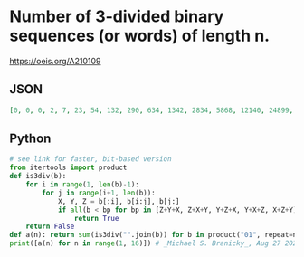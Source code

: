 # Number of 3\-divided binary sequences \(or words\) of length n\.
https://oeis.org/A210109
## JSON
```JSON
[0, 0, 0, 2, 7, 23, 54, 132, 290, 634, 1342, 2834, 5868, 12140, 24899, 50929, 103735, 210901, 427623, 865910, 1750505, 3535098, 7131321, 14374647, 28952661, 58280123, 117248217, 235770302, 473897980, 952183214, 1912535827, 3840345963, 7709282937, 15472242645, 31045402788, 62280978042]
```
## Python
```Python
# see link for faster, bit-based version
from itertools import product
def is3div(b):
    for i in range(1, len(b)-1):
        for j in range(i+1, len(b)):
            X, Y, Z = b[:i], b[i:j], b[j:]
            if all(b < bp for bp in [Z+Y+X, Z+X+Y, Y+Z+X, Y+X+Z, X+Z+Y]):
                return True
    return False
def a(n): return sum(is3div("".join(b)) for b in product("01", repeat=n))
print([a(n) for n in range(1, 16)]) # _Michael S. Branicky_, Aug 27 2021
```
